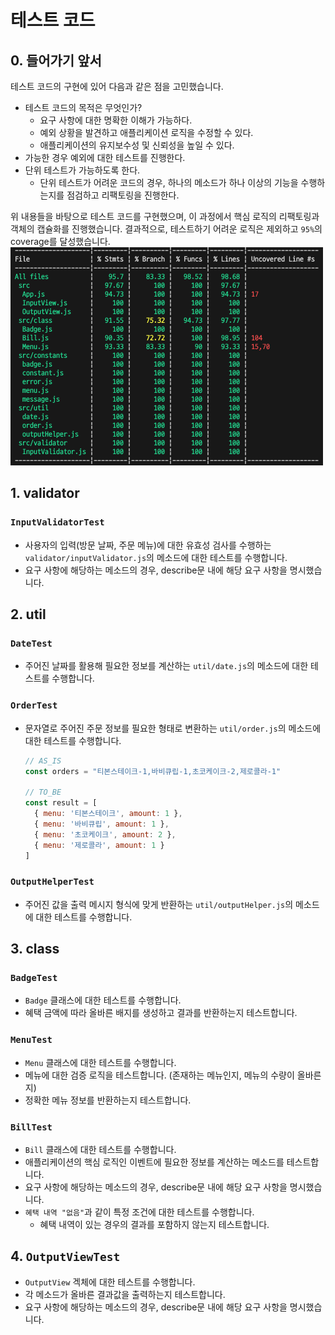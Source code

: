 # 테스트 코드
## 0. 들어가기 앞서
테스트 코드의 구현에 있어 다음과 같은 점을 고민했습니다.
- 테스트 코드의 목적은 무엇인가?
  - 요구 사항에 대한 명확한 이해가 가능하다.
  - 예외 상황을 발견하고 애플리케이션 로직을 수정할 수 있다.
  - 애플리케이션의 유지보수성 및 신뢰성을 높일 수 있다.
- 가능한 경우 예외에 대한 테스트를 진행한다.
- 단위 테스트가 가능하도록 한다.
  - 단위 테스트가 어려운 코드의 경우, 하나의 메소드가 하나 이상의 기능을 수행하는지를 점검하고 리팩토링을 진행한다.

위 내용들을 바탕으로 테스트 코드를 구현했으며, 이 과정에서 핵심 로직의 리팩토링과 객체의 캡슐화를 진행했습니다.
결과적으로, 테스트하기 어려운 로직은 제외하고 `95%`의 coverage를 달성했습니다.<br />
![test_coverage](/docs/image/test_coverage.png)

## 1. validator
### `InputValidatorTest`
- 사용자의 입력(방문 날짜, 주문 메뉴)에 대한 유효성 검사를 수행하는 `validator/inputValidator.js`의 메소드에 대한 테스트를 수행합니다.
- 요구 사항에 해당하는 메소드의 경우, describe문 내에 해당 요구 사항을 명시했습니다.

## 2. util
### `DateTest`
- 주어진 날짜를 활용해 필요한 정보를 계산하는 `util/date.js`의 메소드에 대한 테스트를 수행합니다.

### `OrderTest`
- 문자열로 주어진 주문 정보를 필요한 형태로 변환하는 `util/order.js`의 메소드에 대한 테스트를 수행합니다.
  ```javascript
  // AS_IS
  const orders = "티본스테이크-1,바비큐립-1,초코케이크-2,제로콜라-1"

  // TO_BE
  const result = [
    { menu: '티본스테이크', amount: 1 },
    { menu: '바비큐립', amount: 1 },
    { menu: '초코케이크', amount: 2 },
    { menu: '제로콜라', amount: 1 }
  ]
  ```

### `OutputHelperTest`
- 주어진 값을 출력 메시지 형식에 맞게 반환하는 `util/outputHelper.js`의 메소드에 대한 테스트를 수행합니다.

## 3. class
### `BadgeTest`
- `Badge` 클래스에 대한 테스트를 수행합니다.
- 혜택 금액에 따라 올바른 배지를 생성하고 결과를 반환하는지 테스트합니다.

### `MenuTest`
- `Menu` 클래스에 대한 테스트를 수행합니다.
- 메뉴에 대한 검증 로직을 테스트합니다. (존재하는 메뉴인지, 메뉴의 수량이 올바른지)
- 정확한 메뉴 정보를 반환하는지 테스트합니다.

### `BillTest`
- `Bill` 클래스에 대한 테스트를 수행합니다.
- 애플리케이션의 핵심 로직인 이벤트에 필요한 정보를 계산하는 메소드를 테스트합니다.
- 요구 사항에 해당하는 메소드의 경우, describe문 내에 해당 요구 사항을 명시했습니다.
- `혜택 내역 "없음"`과 같이 특정 조건에 대한 테스트를 수행합니다.
  - 혜택 내역이 있는 경우의 결과를 포함하지 않는지 테스트합니다. 

## 4. `OutputViewTest`
- `OutputView` 겍체에 대한 테스트를 수행합니다.
- 각 메소드가 올바른 결과값을 출력하는지 테스트합니다.
- 요구 사항에 해당하는 메소드의 경우, describe문 내에 해당 요구 사항을 명시했습니다.